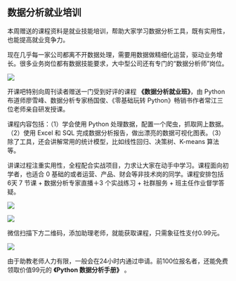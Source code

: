 ## 数据分析就业培训

本周赠送的课程资料是就业技能培训，帮助大家学习数据分析工具，既有实用性，也能提高就业竞争力。

现在几乎每一家公司都离不开数据处理，需要用数据做精细化运营，驱动业务增长。很多业务岗位都有数据技能要求，大中型公司还有专门的“数据分析师”岗位。

![](https://cdn.beekka.com/blogimg/asset/202104/bg2021041406.jpg)

开课吧特别向周刊读者赠送一门受到好评的课程 **《数据分析就业班》**，由 Python 布道师廖雪峰、数据分析专家杨国俊、《零基础玩转 Python》畅销书作者常江三位老师亲自研发授课。

课程内容包括：（1）学会使用 Python 处理数据，配置一个爬虫，抓取网上数据。（2）使用 Excel 和 SQL 完成数据分析报告，做出漂亮的数据可视化图表。（3）除了工具，还会讲解常用的统计模型，比如线性回归、决策树、K-means 算法等。

讲课过程注重实用性，全程配合实战项目，力求让大家在动手中学习。课程面向初学者，也适合 0 基础的或者运营、产品、财会等非技术岗的同学。课程安排包括 6天 7 节课 + 数据分析专家直播＋3 个实战练习 + 社群服务 + 班主任作业督学答疑。

![](https://cdn.beekka.com/blogimg/asset/202104/bg2021041410.jpg)

![](https://cdn.beekka.com/blogimg/asset/202104/bg2021041407.jpg)

微信扫描下方二维码，添加助理老师，就能获取课程，只需象征性支付0.99元。

![](https://cdn.beekka.com/blogimg/asset/202104/bg2021041409.jpg)

由于助教老师人力有限，一般会在24小时内通过申请。前100位报名者，还能免费领取价值99元的 **《Python 数据分析手册》** 。

